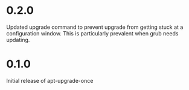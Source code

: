 # 0.2.0

Updated upgrade command to prevent upgrade from getting stuck at a configuration
window. This is particularly prevalent when grub needs updating.

# 0.1.0

Initial release of apt-upgrade-once

